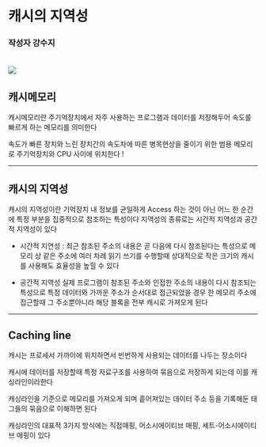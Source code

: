 # 캐시의 지역성

### **작성자 강수지** <br><br>

<img src="https://blog.kakaocdn.net/dn/8b7Ik/btrEX8YQW1K/LkDVzjf0Qv0hjmp46vEilK/img.png">

## 캐시메모리

캐시메모리란 주기억장치에서 자주 사용하는 프로그램과 데이터를 저장해두어 속도를 빠르게 하는 메모리를 의미한다

속도가 빠른 장치와 느린 장치간의 속도차에 따른 병목현상을 줄이기 위한 범용 메모리로 주기억장치와 CPU 사이에 위치한다 !

---

## 캐시의 지역성
캐시의 지역성이란 기억장치 내 정보를 균일하게 Access 하는 것이 아닌 어느 한 순간에 특정 부분을 집중적으로 참조하는 특성이다 지역성의 종류로는 시간적 지역성과 공간적 지역성이 있다

- 시간적 지연성 : 최근 참조된 주소의 내용은 곧 다음에 다시 참조된다는 특성으로 메모리 상 같은 주소에 여러 차례 읽기 쓰기를
수행할때 상대적으로 작은 크기의 캐시를 사용해도 효율성을 높힐 수 있다

- 공간적 지역성
실제 프로그램이 참조된 주소와 인접한 주소의 내용이 다시 참조되는 특성으로 특정 데이터와 가까운 주소가 순서대로 접근되었을 경우 한 메모리 주소에 접근할때 그 주소뿐아니라 해당 블록을 전부 캐시로 가져오게 된다

---

## Caching line
캐시는 프로세서 가까이에 위치하면서 빈번하게 사용되는 데이터를 나두는 장소이다 

캐시에 데이터를 저장할때 특정 자료구조를 사용하여 묶음으로 저장하게 되는데 이를 캐싱라인이라한다

캐싱라인을 기준으로 메모리를 가져오게 되며 흩어져있는 데이터 주소 등을 기록해둔 태그들의 묶음으로 이해하면 된다

캐싱라인의 대표적 3가지 방식에는 직접매핑, 어소시에이티브 매핑, 세트-어소시에이티브 매핑이 있다

 
